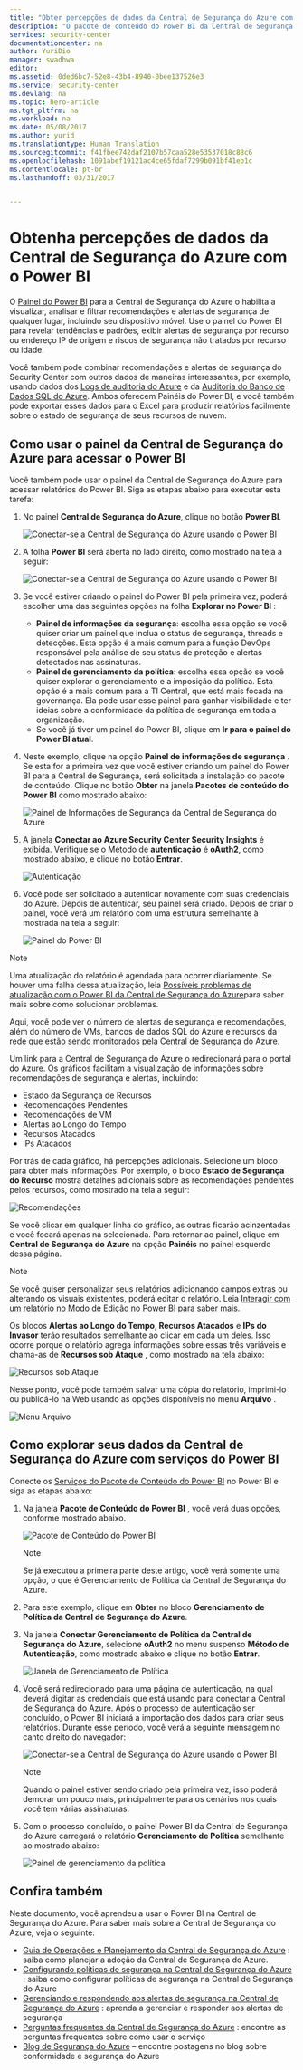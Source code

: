 ```yaml
---
title: "Obter percepções de dados da Central de Segurança do Azure com o Power BI | Microsoft Docs"
description: "O pacote de conteúdo do Power BI da Central de Segurança do Azure facilita a localização de alertas de segurança, recomendações, recursos atacados e tendências, com base em um conjunto de dados que foi criado para o relatório."
services: security-center
documentationcenter: na
author: YuriDio
manager: swadhwa
editor: 
ms.assetid: 0ded6bc7-52e8-43b4-8940-0bee137526e3
ms.service: security-center
ms.devlang: na
ms.topic: hero-article
ms.tgt_pltfrm: na
ms.workload: na
ms.date: 05/08/2017
ms.author: yurid
ms.translationtype: Human Translation
ms.sourcegitcommit: f41fbee742daf2107b57caa528e53537018c88c6
ms.openlocfilehash: 1091abef19121ac4ce65fdaf7299b091bf41eb1c
ms.contentlocale: pt-br
ms.lasthandoff: 03/31/2017


---
```

# <a name="get-insights-from-azure-security-center-data-with-power-bi"></a>Obtenha percepções de dados da Central de Segurança do Azure com o Power BI
O [Painel do Power BI](http://aka.ms/azure-security-center-power-bi) para a Central de Segurança do Azure o habilita a visualizar, analisar e filtrar recomendações e alertas de segurança de qualquer lugar, incluindo seu dispositivo móvel. Use o painel do Power BI para revelar tendências e padrões, exibir alertas de segurança por recurso ou endereço IP de origem e riscos de segurança não tratados por recurso ou idade.

Você também pode combinar recomendações e alertas de segurança do Security Center com outros dados de maneiras interessantes, por exemplo, usando dados dos [Logs de auditoria do Azure](https://powerbi.microsoft.com/blog/monitor-azure-audit-logs-with-power-bi/) e da [Auditoria do Banco de Dados SQL do Azure](https://powerbi.microsoft.com/blog/monitor-your-azure-sql-database-auditing-activity-with-power-bi/). Ambos oferecem Painéis do Power BI, e você também pode exportar esses dados para o Excel para produzir relatórios facilmente sobre o estado de segurança de seus recursos de nuvem.

## <a name="using-azure-security-center-dashboard-to-access-power-bi"></a>Como usar o painel da Central de Segurança do Azure para acessar o Power BI
Você também pode usar o painel da Central de Segurança do Azure para acessar relatórios do Power BI. Siga as etapas abaixo para executar esta tarefa:

1. No painel **Central de Segurança do Azure**, clique no botão **Power BI**.

    ![Conectar-se a Central de Segurança do Azure usando o Power BI](./media/security-center-powerbi/security-center-powerbi-fig1-newUI-2017.png)
2. A folha **Power BI** será aberta no lado direito, como mostrado na tela a seguir:

    ![Conectar-se a Central de Segurança do Azure usando o Power BI](./media/security-center-powerbi/security-center-powerbi-fig1-new11-2017.png)
3. Se você estiver criando o painel do Power BI pela primeira vez, poderá escolher uma das seguintes opções na folha **Explorar no Power BI** :

   * **Painel de informações da segurança**: escolha essa opção se você quiser criar um painel que inclua o status de segurança, threads e detecções. Esta opção é a mais comum para a função DevOps responsável pela análise de seu status de proteção e alertas detectados nas assinaturas.
   * **Painel de gerenciamento da política**: escolha essa opção se você quiser explorar o gerenciamento e a imposição da política.  Esta opção é a mais comum para a TI Central, que está mais focada na governança. Ela pode usar esse painel para ganhar visibilidade e ter ideias sobre a conformidade da política de segurança em toda a organização.
   * Se você já tiver um painel do Power BI, clique em **Ir para o painel do Power BI atual**.
4. Neste exemplo, clique na opção **Painel de informações de segurança** . Se esta for a primeira vez que você estiver criando um painel do Power BI para a Central de Segurança, será solicitada a instalação do pacote de conteúdo. Clique no botão **Obter** na janela **Pacotes de conteúdo do Power BI** como mostrado abaixo:

    ![Painel de Informações de Segurança da Central de Segurança do Azure](./media/security-center-powerbi/security-center-powerbi-fig1-new3.png)
5. A janela **Conectar ao Azure Security Center Security Insights** é exibida. Verifique se o Método de **autenticação** é **oAuth2**, como mostrado abaixo, e clique no botão **Entrar**.

    ![Autenticação](./media/security-center-powerbi/security-center-powerbi-fig1-new4.png)
6. Você pode ser solicitado a autenticar novamente com suas credenciais do Azure. Depois de autenticar, seu painel será criado. Depois de criar o painel, você verá um relatório com uma estrutura semelhante à mostrada na tela a seguir:

    ![Painel do Power BI](./media/security-center-powerbi/security-center-powerbi-fig1-new5.png)

> [!NOTE]
> Uma atualização do relatório é agendada para ocorrer diariamente. Se houver uma falha dessa atualização, leia [Possíveis problemas de atualização com o Power BI da Central de Segurança do Azure](https://blogs.msdn.microsoft.com/azuresecurity/2016/04/07/azure-security-center-power-bi-refresh-fails/)para saber mais sobre como solucionar problemas.
>
>

Aqui, você pode ver o número de alertas de segurança e recomendações, além do número de VMs, bancos de dados SQL do Azure e recursos da rede que estão sendo monitorados pela Central de Segurança do Azure.

Um link para a Central de Segurança do Azure o redirecionará para o portal do Azure. Os gráficos facilitam a visualização de informações sobre recomendações de segurança e alertas, incluindo:

* Estado da Segurança de Recursos
* Recomendações Pendentes
* Recomendações de VM
* Alertas ao Longo do Tempo
* Recursos Atacados
* IPs Atacados

Por trás de cada gráfico, há percepções adicionais. Selecione um bloco para obter mais informações. Por exemplo, o bloco **Estado de Segurança do Recurso** mostra detalhes adicionais sobre as recomendações pendentes pelos recursos, como mostrado na tela a seguir:

![Recomendações](./media/security-center-powerbi/security-center-powerbi-fig1-new6.png)

Se você clicar em qualquer linha do gráfico, as outras ficarão acinzentadas e você focará apenas na selecionada. Para retornar ao painel, clique em **Central de Segurança do Azure** na opção **Painéis** no painel esquerdo dessa página.

> [!NOTE]
> Se você quiser personalizar seus relatórios adicionando campos extras ou alterando os visuais existentes, poderá editar o relatório. Leia [Interagir com um relatório no Modo de Edição no Power BI](https://powerbi.microsoft.com/documentation/powerbi-service-interact-with-a-report-in-editing-view/) para saber mais.
>
>

Os blocos **Alertas ao Longo do Tempo, Recursos Atacados** e **IPs do Invasor** terão resultados semelhante ao clicar em cada um deles. Isso ocorre porque o relatório agrega informações sobre essas três variáveis e chama-as de **Recursos sob Ataque** , como mostrado na tela abaixo:

![Recursos sob Ataque](./media/security-center-powerbi/security-center-powerbi-fig1-new7.png)

Nesse ponto, você pode também salvar uma cópia do relatório, imprimi-lo ou publicá-lo na Web usando as opções disponíveis no menu **Arquivo** .

![Menu Arquivo](./media/security-center-powerbi/security-center-powerbi-fig8.png)

## <a name="exploring-your-azure-security-center-data-with-power-bi-services"></a>Como explorar seus dados da Central de Segurança do Azure com serviços do Power BI
Conecte os [Serviços do Pacote de Conteúdo do Power BI](https://msit.powerbi.com/groups/me/getdata/services) no Power BI e siga as etapas abaixo:

1. Na janela **Pacote de Conteúdo do Power BI** , você verá duas opções, conforme mostrado abaixo.

    ![Pacote de Conteúdo do Power BI](./media/security-center-powerbi/security-center-powerbi-fig1-new.png)

   > [!NOTE]
   > Se já executou a primeira parte deste artigo, você verá somente uma opção, o que é Gerenciamento de Política da Central de Segurança do Azure.
   >
   >
2. Para este exemplo, clique em **Obter** no bloco **Gerenciamento de Política da Central de Segurança do Azure**.
3. Na janela **Conectar Gerenciamento de Política da Central de Segurança do Azure**, selecione **oAuth2** no menu suspenso **Método de Autenticação**, como mostrado abaixo e clique no botão **Entrar**.

    ![Janela de Gerenciamento de Política](./media/security-center-powerbi/security-center-powerbi-fig1-new8.png)
4. Você será redirecionado para uma página de autenticação, na qual deverá digitar as credenciais que está usando para conectar a Central de Segurança do Azure. Após o processo de autenticação ser concluído, o Power BI iniciará a importação dos dados para criar seus relatórios. Durante esse período, você verá a seguinte mensagem no canto direito do navegador:

    ![Conectar-se a Central de Segurança do Azure usando o Power BI](./media/security-center-powerbi/security-center-powerbi-fig4.png)

   > [!NOTE]
   > Quando o painel estiver sendo criado pela primeira vez, isso poderá demorar um pouco mais, principalmente para os cenários nos quais você tem várias assinaturas.
   >
   >
5. Com o processo concluído, o painel Power BI da Central de Segurança do Azure carregará o relatório **Gerenciamento de Política** semelhante ao mostrado abaixo:

    ![Painel de gerenciamento da política](./media/security-center-powerbi/security-center-powerbi-fig1-new9.png)

## <a name="see-also"></a>Confira também
Neste documento, você aprendeu a usar o Power BI na Central de Segurança do Azure. Para saber mais sobre a Central de Segurança do Azure, veja o seguinte:

* [Guia de Operações e Planejamento da Central de Segurança do Azure](security-center-planning-and-operations-guide.md) : saiba como planejar a adoção da Central de Segurança do Azure.
* [Configurando políticas de segurança na Central de Segurança do Azure](security-center-policies.md) : saiba como configurar políticas de segurança na Central de Segurança do Azure
* [Gerenciando e respondendo aos alertas de segurança na Central de Segurança do Azure](security-center-managing-and-responding-alerts.md) : aprenda a gerenciar e responder aos alertas de segurança
* [Perguntas frequentes da Central de Segurança do Azure](security-center-faq.md) : encontre as perguntas frequentes sobre como usar o serviço
* [Blog de Segurança do Azure](http://blogs.msdn.com/b/azuresecurity/) – encontre postagens no blog sobre conformidade e segurança do Azure

